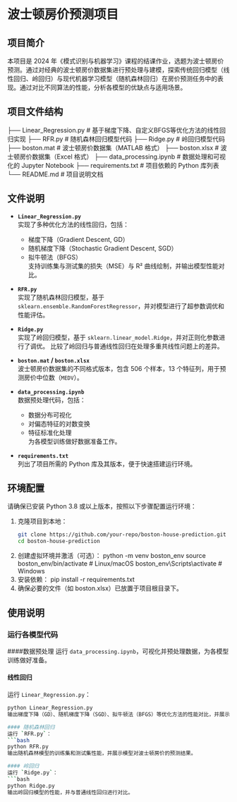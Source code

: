 # 波士顿房价预测项目

## 项目简介

本项目是 2024 年《模式识别与机器学习》课程的结课作业，选题为波士顿房价预测。通过对经典的波士顿房价数据集进行预处理与建模，探索传统回归模型（线性回归、岭回归）与现代机器学习模型（随机森林回归）在房价预测任务中的表现。通过对比不同算法的性能，分析各模型的优缺点与适用场景。

## 项目文件结构
├── Linear_Regression.py # 基于梯度下降、自定义BFGS等优化方法的线性回归实现 
├── RFR.py # 随机森林回归模型代码 
├── Ridge.py # 岭回归模型代码 
├── boston.mat # 波士顿房价数据集（MATLAB 格式） 
├── boston.xlsx # 波士顿房价数据集（Excel 格式） 
├── data_processing.ipynb # 数据处理和可视化的 Jupyter Notebook 
├── requirements.txt # 项目依赖的 Python 库列表 
└── README.md # 项目说明文档


## 文件说明

- **`Linear_Regression.py`**  
  实现了多种优化方法的线性回归，包括：
  - 梯度下降（Gradient Descent, GD）
  - 随机梯度下降（Stochastic Gradient Descent, SGD）
  - 拟牛顿法（BFGS）  
  支持训练集与测试集的损失（MSE）与 R² 曲线绘制，并输出模型性能对比。

- **`RFR.py`**  
  实现了随机森林回归模型，基于 `sklearn.ensemble.RandomForestRegressor`，并对模型进行了超参数调优和性能评估。

- **`Ridge.py`**  
  实现了岭回归模型，基于 `sklearn.linear_model.Ridge`，并对正则化参数进行了调优。
  比较了岭回归与普通线性回归在处理多重共线性问题上的差异。

- **`boston.mat` / `boston.xlsx`**  
  波士顿房价数据集的不同格式版本，包含 506 个样本，13 个特征列，用于预测房价中位数（`MEDV`）。

- **`data_processing.ipynb`**  
  数据预处理代码，包括：
  - 数据分布可视化
  - 对偏态特征的对数变换
  - 特征标准化处理  
  为各模型训练做好数据准备工作。

- **`requirements.txt`**  
  列出了项目所需的 Python 库及其版本，便于快速搭建运行环境。

## 环境配置

请确保已安装 Python 3.8 或以上版本，按照以下步骤配置运行环境：

1. 克隆项目到本地：
   ```bash
   git clone https://github.com/your-repo/boston-house-prediction.git
   cd boston-house-prediction
2. 创建虚拟环境并激活（可选）：
python -m venv boston_env
source boston_env/bin/activate  # Linux/macOS
boston_env\Scripts\activate     # Windows
3. 安装依赖：
pip install -r requirements.txt
4. 确保必要的文件（如 boston.xlsx）已放置于项目根目录下。
## 使用说明

### 运行各模型代码

####数据预处理
运行 `data_processing.ipynb`，可视化并预处理数据，为各模型训练做好准备。

#### 线性回归
运行 `Linear_Regression.py`：
```bash
python Linear_Regression.py
输出梯度下降（GD）、随机梯度下降（SGD）、拟牛顿法（BFGS）等优化方法的性能对比，并展示损失曲线与 R² 曲线。

#### 随机森林回归
运行 `RFR.py`：
```bash
python RFR.py
输出随机森林模型的训练集和测试集性能，并展示模型对波士顿房价的预测结果。

#### 岭回归
运行 `Ridge.py`：
```bash
python Ridge.py
输出岭回归模型的性能，并与普通线性回归进行对比。
